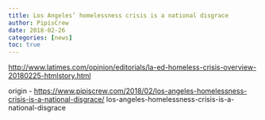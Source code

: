 ```yaml
---
title: Los Angeles’ homelessness crisis is a national disgrace
author: PipisCrew
date: 2018-02-26
categories: [news]
toc: true
---
```


http://www.latimes.com/opinion/editorials/la-ed-homeless-crisis-overview-20180225-htmlstory.html

origin - https://www.pipiscrew.com/2018/02/los-angeles-homelessness-crisis-is-a-national-disgrace/ los-angeles-homelessness-crisis-is-a-national-disgrace